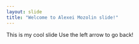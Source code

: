 ```yaml
---
layout: slide
title: "Welcome to Alexei Mozolin slide!"
---
```

This is my cool slide
Use the left arrow to go back!
